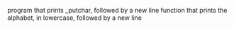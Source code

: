 program that prints _putchar, followed by a new line
function that prints the alphabet, in lowercase, followed by a new line
